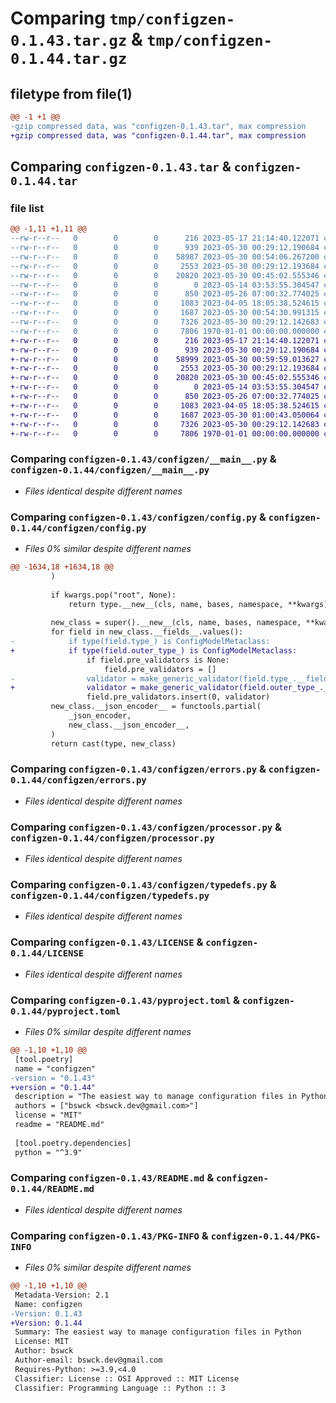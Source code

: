 # Comparing `tmp/configzen-0.1.43.tar.gz` & `tmp/configzen-0.1.44.tar.gz`

## filetype from file(1)

```diff
@@ -1 +1 @@
-gzip compressed data, was "configzen-0.1.43.tar", max compression
+gzip compressed data, was "configzen-0.1.44.tar", max compression
```

## Comparing `configzen-0.1.43.tar` & `configzen-0.1.44.tar`

### file list

```diff
@@ -1,11 +1,11 @@
--rw-r--r--   0        0        0      216 2023-05-17 21:14:40.122071 configzen-0.1.43/configzen/__init__.py
--rw-r--r--   0        0        0      939 2023-05-30 00:29:12.190684 configzen-0.1.43/configzen/__main__.py
--rw-r--r--   0        0        0    58987 2023-05-30 00:54:06.267200 configzen-0.1.43/configzen/config.py
--rw-r--r--   0        0        0     2553 2023-05-30 00:29:12.193684 configzen-0.1.43/configzen/errors.py
--rw-r--r--   0        0        0    20820 2023-05-30 00:45:02.555346 configzen-0.1.43/configzen/processor.py
--rw-r--r--   0        0        0        0 2023-05-14 03:53:55.304547 configzen-0.1.43/configzen/py.typed
--rw-r--r--   0        0        0      850 2023-05-26 07:00:32.774025 configzen-0.1.43/configzen/typedefs.py
--rw-r--r--   0        0        0     1083 2023-04-05 18:05:38.524615 configzen-0.1.43/LICENSE
--rw-r--r--   0        0        0     1687 2023-05-30 00:54:30.991315 configzen-0.1.43/pyproject.toml
--rw-r--r--   0        0        0     7326 2023-05-30 00:29:12.142683 configzen-0.1.43/README.md
--rw-r--r--   0        0        0     7806 1970-01-01 00:00:00.000000 configzen-0.1.43/PKG-INFO
+-rw-r--r--   0        0        0      216 2023-05-17 21:14:40.122071 configzen-0.1.44/configzen/__init__.py
+-rw-r--r--   0        0        0      939 2023-05-30 00:29:12.190684 configzen-0.1.44/configzen/__main__.py
+-rw-r--r--   0        0        0    58999 2023-05-30 00:59:59.013627 configzen-0.1.44/configzen/config.py
+-rw-r--r--   0        0        0     2553 2023-05-30 00:29:12.193684 configzen-0.1.44/configzen/errors.py
+-rw-r--r--   0        0        0    20820 2023-05-30 00:45:02.555346 configzen-0.1.44/configzen/processor.py
+-rw-r--r--   0        0        0        0 2023-05-14 03:53:55.304547 configzen-0.1.44/configzen/py.typed
+-rw-r--r--   0        0        0      850 2023-05-26 07:00:32.774025 configzen-0.1.44/configzen/typedefs.py
+-rw-r--r--   0        0        0     1083 2023-04-05 18:05:38.524615 configzen-0.1.44/LICENSE
+-rw-r--r--   0        0        0     1687 2023-05-30 01:00:43.050064 configzen-0.1.44/pyproject.toml
+-rw-r--r--   0        0        0     7326 2023-05-30 00:29:12.142683 configzen-0.1.44/README.md
+-rw-r--r--   0        0        0     7806 1970-01-01 00:00:00.000000 configzen-0.1.44/PKG-INFO
```

### Comparing `configzen-0.1.43/configzen/__main__.py` & `configzen-0.1.44/configzen/__main__.py`

 * *Files identical despite different names*

### Comparing `configzen-0.1.43/configzen/config.py` & `configzen-0.1.44/configzen/config.py`

 * *Files 0% similar despite different names*

```diff
@@ -1634,18 +1634,18 @@
         )
 
         if kwargs.pop("root", None):
             return type.__new__(cls, name, bases, namespace, **kwargs)
 
         new_class = super().__new__(cls, name, bases, namespace, **kwargs)
         for field in new_class.__fields__.values():
-            if type(field.type_) is ConfigModelMetaclass:
+            if type(field.outer_type_) is ConfigModelMetaclass:
                 if field.pre_validators is None:
                     field.pre_validators = []
-                validator = make_generic_validator(field.type_.__field_setup__)
+                validator = make_generic_validator(field.outer_type_.__field_setup__)
                 field.pre_validators.insert(0, validator)
         new_class.__json_encoder__ = functools.partial(
             _json_encoder,
             new_class.__json_encoder__,
         )
         return cast(type, new_class)
```

### Comparing `configzen-0.1.43/configzen/errors.py` & `configzen-0.1.44/configzen/errors.py`

 * *Files identical despite different names*

### Comparing `configzen-0.1.43/configzen/processor.py` & `configzen-0.1.44/configzen/processor.py`

 * *Files identical despite different names*

### Comparing `configzen-0.1.43/configzen/typedefs.py` & `configzen-0.1.44/configzen/typedefs.py`

 * *Files identical despite different names*

### Comparing `configzen-0.1.43/LICENSE` & `configzen-0.1.44/LICENSE`

 * *Files identical despite different names*

### Comparing `configzen-0.1.43/pyproject.toml` & `configzen-0.1.44/pyproject.toml`

 * *Files 0% similar despite different names*

```diff
@@ -1,10 +1,10 @@
 [tool.poetry]
 name = "configzen"
-version = "0.1.43"
+version = "0.1.44"
 description = "The easiest way to manage configuration files in Python"
 authors = ["bswck <bswck.dev@gmail.com>"]
 license = "MIT"
 readme = "README.md"
 
 [tool.poetry.dependencies]
 python = "^3.9"
```

### Comparing `configzen-0.1.43/README.md` & `configzen-0.1.44/README.md`

 * *Files identical despite different names*

### Comparing `configzen-0.1.43/PKG-INFO` & `configzen-0.1.44/PKG-INFO`

 * *Files 0% similar despite different names*

```diff
@@ -1,10 +1,10 @@
 Metadata-Version: 2.1
 Name: configzen
-Version: 0.1.43
+Version: 0.1.44
 Summary: The easiest way to manage configuration files in Python
 License: MIT
 Author: bswck
 Author-email: bswck.dev@gmail.com
 Requires-Python: >=3.9,<4.0
 Classifier: License :: OSI Approved :: MIT License
 Classifier: Programming Language :: Python :: 3
```

